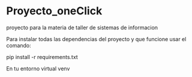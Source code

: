 # Proyecto_oneClick
proyecto para la materia de taller de sistemas de informacion

Para instalar todas las dependencias del proyecto y que funcione usar el comando:

pip install -r requirements.txt

En tu entorno virtual venv
